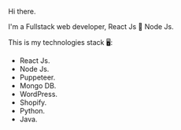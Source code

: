 Hi there.

I'm a Fullstack web developer, React Js 💙 Node Js.

This is my technologies stack 🖥:

- React Js.
- Node Js.
- Puppeteer.
- Mongo DB.
- WordPress.
- Shopify.
- Python.
- Java.
